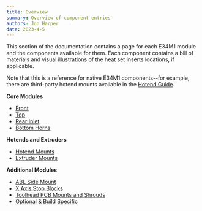 ```yaml
---
title: Overview
summary: Overview of component entries
authors: Jon Harper
date: 2023-4-5
---
```


This section of the documentation contains a page for each E34M1 module and the components available for them. Each component contains a bill of materials and visual illustrations of the heat set inserts locations, if applicable.

Note that this is a reference for native E34M1 components--for example, there are third-party hotend mounts available in the [Hotend Guide](../compat/hotends.md).

**Core Modules**

- [Front](front.md)
- [Top](top.md)
- [Rear Inlet](rear.md)
- [Bottom Horns](bottom.md)

**Hotends and Extruders**

- [Hotend Mounts](hotend.md)
- [Extruder Mounts](drive.md)

**Additional Modules**

- [ABL Side Mount](abl.md)
- [X Axis Stop Blocks](stop_block.md)
- [Toolhead PCB Mounts and Shrouds](pcb_mounts.md)
- [Optional & Build Specific](other.md)